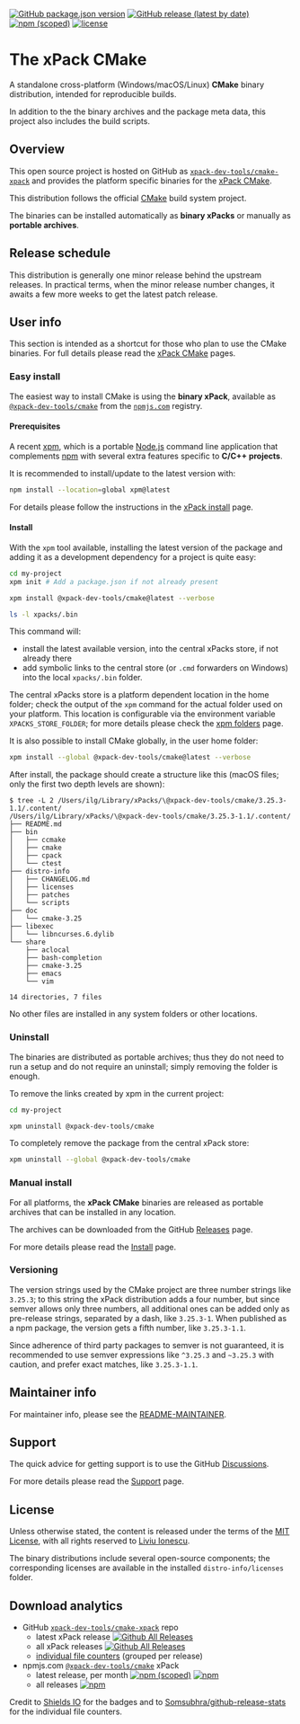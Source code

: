 [![GitHub package.json version](https://img.shields.io/github/package-json/v/xpack-dev-tools/cmake-xpack)](https://github.com/xpack-dev-tools/cmake-xpack/blob/xpack/package.json)
[![GitHub release (latest by date)](https://img.shields.io/github/v/release/xpack-dev-tools/cmake-xpack)](https://github.com/xpack-dev-tools/cmake-xpack/releases/)
[![npm (scoped)](https://img.shields.io/npm/v/@xpack-dev-tools/cmake.svg?color=blue)](https://www.npmjs.com/package/@xpack-dev-tools/cmake/)
[![license](https://img.shields.io/github/license/xpack-dev-tools/cmake-xpack)](https://github.com/xpack-dev-tools/cmake-xpack/blob/xpack/LICENSE)

# The xPack CMake

A standalone cross-platform (Windows/macOS/Linux) **CMake**
binary distribution, intended for reproducible builds.

In addition to the the binary archives and the package meta data,
this project also includes the build scripts.

## Overview

This open source project is hosted on GitHub as
[`xpack-dev-tools/cmake-xpack`](https://github.com/xpack-dev-tools/cmake-xpack)
and provides the platform specific binaries for the
[xPack CMake](https://xpack.github.io/cmake/).

This distribution follows the official [CMake](https://cmake.org)
build system project.

The binaries can be installed automatically as **binary xPacks** or manually as
**portable archives**.

## Release schedule

This distribution is generally one minor release behind the upstream releases.
In practical terms, when the minor release number changes, it awaits a few
more weeks to get the latest patch release.

## User info

This section is intended as a shortcut for those who plan
to use the CMake binaries. For full details please read the
[xPack CMake](https://xpack.github.io/cmake/) pages.

### Easy install

The easiest way to install CMake is using the **binary xPack**, available as
[`@xpack-dev-tools/cmake`](https://www.npmjs.com/package/@xpack-dev-tools/cmake)
from the [`npmjs.com`](https://www.npmjs.com) registry.

#### Prerequisites

A recent [xpm](https://xpack.github.io/xpm/),
which is a portable [Node.js](https://nodejs.org/) command line application
that complements [npm](https://docs.npmjs.com)
with several extra features specific to
**C/C++ projects**.

It is recommended to install/update to the latest version with:

```sh
npm install --location=global xpm@latest
```

For details please follow the instructions in the
[xPack install](https://xpack.github.io/install/) page.

#### Install

With the `xpm` tool available, installing
the latest version of the package and adding it as
a development dependency for a project is quite easy:

```sh
cd my-project
xpm init # Add a package.json if not already present

xpm install @xpack-dev-tools/cmake@latest --verbose

ls -l xpacks/.bin
```

This command will:

- install the latest available version,
into the central xPacks store, if not already there
- add symbolic links to the central store
(or `.cmd` forwarders on Windows) into
the local `xpacks/.bin` folder.

The central xPacks store is a platform dependent
location in the home folder;
check the output of the `xpm` command for the actual
folder used on your platform.
This location is configurable via the environment variable
`XPACKS_STORE_FOLDER`; for more details please check the
[xpm folders](https://xpack.github.io/xpm/folders/) page.

It is also possible to install CMake globally, in the user home folder:

```sh
xpm install --global @xpack-dev-tools/cmake@latest --verbose
```

After install, the package should create a structure like this (macOS files;
only the first two depth levels are shown):

```console
$ tree -L 2 /Users/ilg/Library/xPacks/\@xpack-dev-tools/cmake/3.25.3-1.1/.content/
/Users/ilg/Library/xPacks/\@xpack-dev-tools/cmake/3.25.3-1.1/.content/
├── README.md
├── bin
│   ├── ccmake
│   ├── cmake
│   ├── cpack
│   └── ctest
├── distro-info
│   ├── CHANGELOG.md
│   ├── licenses
│   ├── patches
│   └── scripts
├── doc
│   └── cmake-3.25
├── libexec
│   └── libncurses.6.dylib
└── share
    ├── aclocal
    ├── bash-completion
    ├── cmake-3.25
    ├── emacs
    └── vim

14 directories, 7 files
```

No other files are installed in any system folders or other locations.

### Uninstall

The binaries are distributed as portable archives; thus they do not need
to run a setup and do not require an uninstall; simply removing the
folder is enough.

To remove the links created by xpm in the current project:

```sh
cd my-project

xpm uninstall @xpack-dev-tools/cmake
```

To completely remove the package from the central xPack store:

```sh
xpm uninstall --global @xpack-dev-tools/cmake
```

### Manual install

For all platforms, the **xPack CMake**
binaries are released as portable
archives that can be installed in any location.

The archives can be downloaded from the
GitHub [Releases](https://github.com/xpack-dev-tools/cmake-xpack/releases/)
page.

For more details please read the
[Install](https://xpack.github.io/cmake/install/) page.

### Versioning

The version strings used by the CMake project are three number strings
like `3.25.3`; to this string the xPack distribution adds a four number,
but since semver allows only three numbers, all additional ones can
be added only as pre-release strings, separated by a dash,
like `3.25.3-1`. When published as a npm package, the version gets
a fifth number, like `3.25.3-1.1`.

Since adherence of third party packages to semver is not guaranteed,
it is recommended to use semver expressions like `^3.25.3` and `~3.25.3`
with caution, and prefer exact matches, like `3.25.3-1.1`.

## Maintainer info

For maintainer info, please see the
[README-MAINTAINER](https://github.com/xpack-dev-tools/cmake-xpack/blob/xpack/README-MAINTAINER.md).

## Support

The quick advice for getting support is to use the GitHub
[Discussions](https://github.com/xpack-dev-tools/cmake-xpack/discussions/).

For more details please read the
[Support](https://xpack.github.io/cmake/support/) page.

## License

Unless otherwise stated, the content is released under the terms of the
[MIT License](https://opensource.org/licenses/mit/),
with all rights reserved to
[Liviu Ionescu](https://github.com/ilg-ul).

The binary distributions include several open-source components; the
corresponding licenses are available in the installed
`distro-info/licenses` folder.

## Download analytics

- GitHub [`xpack-dev-tools/cmake-xpack`](https://github.com/xpack-dev-tools/cmake-xpack/) repo
  - latest xPack release
[![Github All Releases](https://img.shields.io/github/downloads/xpack-dev-tools/cmake-xpack/latest/total.svg)](https://github.com/xpack-dev-tools/cmake-xpack/releases/)
  - all xPack releases [![Github All Releases](https://img.shields.io/github/downloads/xpack-dev-tools/cmake-xpack/total.svg)](https://github.com/xpack-dev-tools/cmake-xpack/releases/)
  - [individual file counters](https://somsubhra.github.io/github-release-stats/?username=xpack-dev-tools&repository=cmake-xpack) (grouped per release)
- npmjs.com [`@xpack-dev-tools/cmake`](https://www.npmjs.com/package/@xpack-dev-tools/cmake/) xPack
  - latest release, per month
[![npm (scoped)](https://img.shields.io/npm/v/@xpack-dev-tools/cmake.svg)](https://www.npmjs.com/package/@xpack-dev-tools/cmake/)
[![npm](https://img.shields.io/npm/dm/@xpack-dev-tools/cmake.svg)](https://www.npmjs.com/package/@xpack-dev-tools/cmake/)
  - all releases [![npm](https://img.shields.io/npm/dt/@xpack-dev-tools/cmake.svg)](https://www.npmjs.com/package/@xpack-dev-tools/cmake/)

Credit to [Shields IO](https://shields.io) for the badges and to
[Somsubhra/github-release-stats](https://github.com/Somsubhra/github-release-stats)
for the individual file counters.
